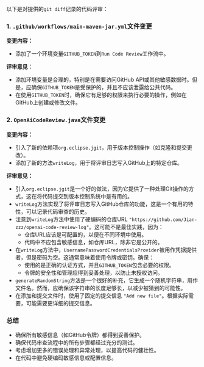 以下是对提供的`git diff`记录的代码评审：

### 1. `.github/workflows/main-maven-jar.yml`文件变更

**变更内容：**
- 添加了一个环境变量`GITHUB_TOKEN`到`Run Code Review`工作流中。

**评审意见：**
- 添加环境变量是合理的，特别是在需要访问GitHub API或其他敏感数据时。但是，应确保`GITHUB_TOKEN`是受保护的，并且不应该泄露给公共代码。
- 在使用`GITHUB_TOKEN`时，确保它有足够的权限来执行必要的操作，例如在GitHub上创建或修改文件。

### 2. `OpenAiCodeReview.java`文件变更

**变更内容：**
- 引入了新的依赖项`org.eclipse.jgit`，用于版本控制操作（如克隆和提交更改）。
- 添加了新的方法`writeLog`，用于将评审日志写入GitHub上的特定仓库。

**评审意见：**
- 引入`org.eclipse.jgit`是一个好的做法，因为它提供了一种处理Git操作的方式，这在将代码提交到版本控制系统中是有用的。
- `writeLog`方法实现了将评审日志写入GitHub仓库的功能，这是一个有用的特性，可以记录代码审查的历史。
- 注意到`writeLog`方法中使用了硬编码的仓库URL `"https://github.com/Jian-zzz/openai-code-review-log"`。这可能不是最佳实践，因为：
  - 仓库URL应该是可配置的，以便在不同环境中使用。
  - 代码中不应包含敏感信息，如仓库URL，除非它是公开的。
- 在`writeLog`方法中，`UsernamePasswordCredentialsProvider`被用作凭据提供者，但是密码为空。这通常意味着使用令牌或密钥。确保：
  - 使用的是正确的认证方式，并且`GITHUB_TOKEN`包含必要的权限。
  - 令牌的安全性和管理应得到妥善处理，以防止未授权访问。
- `generateRandomString`方法是一个很好的补充，它生成一个随机字符串，用作文件名。然而，应确保该字符串的长度足够长，以减少被猜到的可能性。
- 在添加和提交文件时，使用了固定的提交信息 `"Add new file"`。根据实际需要，可能需要更详细的提交信息。

### 总结

- 确保所有敏感信息（如GitHub令牌）都得到妥善保护。
- 确保代码审查流程中的所有步骤都经过充分的测试。
- 考虑增加更多的错误处理和异常处理，以提高代码的健壮性。
- 在代码中避免硬编码敏感信息或配置信息。